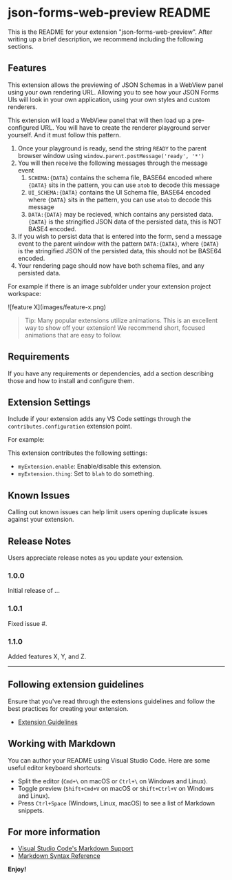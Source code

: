 # json-forms-web-preview README

This is the README for your extension "json-forms-web-preview". After writing up a brief description, we recommend including the following sections.

## Features

This extension allows the previewing of JSON Schemas in a WebView panel using your own rendering URL. Allowing you to see how your JSON Forms UIs will look in your own application, using your own styles and custom renderers.

This extension will load a WebView panel that will then load up a pre-configured URL. You will have to create the renderer playground server yourself. And it must follow this pattern.

1. Once your playground is ready, send the string `READY` to the parent browser window using `window.parent.postMessage('ready', '*')`
2. You will then receive the following messages through the message event
   1. `SCHEMA:{DATA}` contains the schema file, BASE64 encoded where `{DATA}` sits in the pattern, you can use `atob` to decode this message
   2. `UI_SCHEMA:{DATA}` contains the UI Schema file, BASE64 encoded where `{DATA}` sits in the pattern, you can use `atob` to decode this message
   3. `DATA:{DATA}` may be recieved, which contains any persisted data. `{DATA}` is the stringified JSON data of the persisted data, this is NOT BASE4 encoded.
3. If you wish to persist data that is entered into the form, send a message event to the parent window with the pattern `DATA:{DATA}`, where `{DATA}` is the stringified JSON of the persisted data, this should not be BASE64 encoded.
4. Your rendering page should now have both schema files, and any persisted data.

For example if there is an image subfolder under your extension project workspace:

\!\[feature X\]\(images/feature-x.png\)

> Tip: Many popular extensions utilize animations. This is an excellent way to show off your extension! We recommend short, focused animations that are easy to follow.

## Requirements

If you have any requirements or dependencies, add a section describing those and how to install and configure them.

## Extension Settings

Include if your extension adds any VS Code settings through the `contributes.configuration` extension point.

For example:

This extension contributes the following settings:

* `myExtension.enable`: Enable/disable this extension.
* `myExtension.thing`: Set to `blah` to do something.

## Known Issues

Calling out known issues can help limit users opening duplicate issues against your extension.

## Release Notes

Users appreciate release notes as you update your extension.

### 1.0.0

Initial release of ...

### 1.0.1

Fixed issue #.

### 1.1.0

Added features X, Y, and Z.

---

## Following extension guidelines

Ensure that you've read through the extensions guidelines and follow the best practices for creating your extension.

* [Extension Guidelines](https://code.visualstudio.com/api/references/extension-guidelines)

## Working with Markdown

You can author your README using Visual Studio Code. Here are some useful editor keyboard shortcuts:

* Split the editor (`Cmd+\` on macOS or `Ctrl+\` on Windows and Linux).
* Toggle preview (`Shift+Cmd+V` on macOS or `Shift+Ctrl+V` on Windows and Linux).
* Press `Ctrl+Space` (Windows, Linux, macOS) to see a list of Markdown snippets.

## For more information

* [Visual Studio Code's Markdown Support](http://code.visualstudio.com/docs/languages/markdown)
* [Markdown Syntax Reference](https://help.github.com/articles/markdown-basics/)

**Enjoy!**
